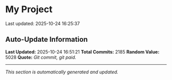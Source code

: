 # My Project


Last updated: 2025-10-24 16:25:37
















































































































































































































































































































































































































































































































































































































































































































































































































































































































































































































































































































































































































































































































































































































































































































































































































































































































































































































































































































































































































































































































































































































































































































































































































































































































































































































































































## Auto-Update Information

**Last Updated:** 2025-10-24 16:51:21
**Total Commits:** 2185
**Random Value:** 5028
**Quote:** _Git commit, git paid._

---
_This section is automatically generated and updated._